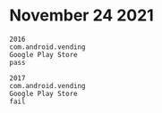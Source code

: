 # November 24 2021

~~~
2016
com.android.vending
Google Play Store
pass

2017
com.android.vending
Google Play Store
fail
~~~
